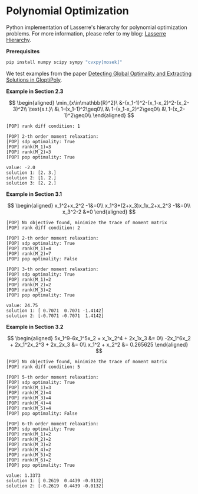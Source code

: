 # Polynomial Optimization
Python implementation of Lasserre's hierarchy for polynomial optimization problems. For more information, please refer to my blog: [Lasserre Hierarchy](https://dgbshien.com/docs/blogs/lasserre-hierarchy.pdf).

**Prerequisites**
```sh
pip install numpy scipy sympy "cvxpy[mosek]"
```

We test examples from the paper [Detecting Global Optimality and Extracting Solutions in GloptiPoly](https://homepages.laas.fr/henrion/papers/extract.pdf).

**Example in Section 2.3**

$$
\begin{aligned}
\min_{x\in\mathbb{R}^2}\ &-(x_1-1)^2-(x_1-x_2)^2-(x_2-3)^2\\
\text{s.t.}\ &\ 1-(x_1-1)^2\geq0\\
&\ 1-(x_1-x_2)^2\geq0\\
&\ 1-(x_2-1)^2\geq0\\
\end{aligned}
$$

```shell
[POP] rank diff condition: 1

[POP] 2-th order moment relaxation:
[POP] sdp optimality: True
[POP] rank(M_1)=3
[POP] rank(M_2)=3
[POP] pop optimality: True

value: -2.0
solution 1: [2. 3.]
solution 2: [1. 2.]
solution 3: [2. 2.]
```

**Example in Section 3.1**

$$
\begin{aligned}
x_1^2+x_2^2 -1&=0\\
x_1^3+(2+x_3)x_1x_2+x_2^3 -1&=0\\
x_3^2-2 &=0
\end{aligned}
$$

```shell
[POP] No objective found, minimize the trace of moment matrix
[POP] rank diff condition: 2

[POP] 2-th order moment relaxation:
[POP] sdp optimality: True
[POP] rank(M_1)=4
[POP] rank(M_2)=7
[POP] pop optimality: False

[POP] 3-th order moment relaxation:
[POP] sdp optimality: True
[POP] rank(M_1)=2
[POP] rank(M_2)=2
[POP] rank(M_3)=2
[POP] pop optimality: True

value: 24.75
solution 1: [ 0.7071  0.7071 -1.4142]
solution 2: [-0.7071 -0.7071  1.4142]
```

**Example in Section 3.2**

$$
\begin{aligned}
5x_1^9-6x_1^5x_2 + x_1x_2^4 + 2x_1x_3 &= 0\\
-2x_1^6x_2 + 2x_1^2x_2^3 + 2x_2x_3 &= 0\\
x_1^2 + x_2^2 &= 0.265625
\end{aligned}
$$

```shell
[POP] No objective found, minimize the trace of moment matrix
[POP] rank diff condition: 5

[POP] 5-th order moment relaxation:
[POP] sdp optimality: True
[POP] rank(M_1)=3
[POP] rank(M_2)=4
[POP] rank(M_3)=4
[POP] rank(M_4)=4
[POP] rank(M_5)=4
[POP] pop optimality: False

[POP] 6-th order moment relaxation:
[POP] sdp optimality: True
[POP] rank(M_1)=2
[POP] rank(M_2)=2
[POP] rank(M_3)=2
[POP] rank(M_4)=2
[POP] rank(M_5)=2
[POP] rank(M_6)=2
[POP] pop optimality: True

value: 1.3373
solution 1: [ 0.2619  0.4439 -0.0132]
solution 2: [-0.2619  0.4439 -0.0132]
```
